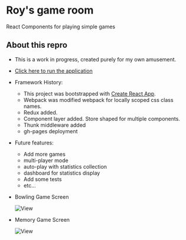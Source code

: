 # Roy's game room

React Components for playing simple games

## About this repro
 - This is a work in progress, created purely for my own amusement. 

 - [Click here to run the application](https://orangecat32.github.io/games-mirror/)

 - Framework History:
    - This project was bootstrapped with [Create React App](https://github.com/facebook/create-react-app).
    - Webpack was modified webpack for locally scoped css class names.
    - Redux added. 
    - Component layer added. Store shaped for multiple components.
    - Thunk middleware added
    - gh-pages deployment

- Future features: 
    - Add more games
    - multi-player mode
    - auto-play with statistics collection
    - dashboard for statistics display
    - Add some tests
    - etc...



- Bowling Game Screen 

    ![View](/src/assets//bowling.png?raw=true "Screen Shot")




- Memory Game Screen 

    ![View](/src/assets/memory.png?raw=true "Screen Shot")
